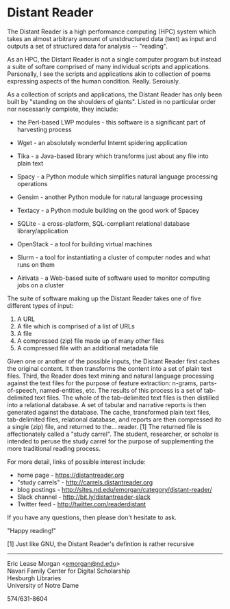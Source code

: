 # Distant Reader

The Distant Reader is a high performance computing (HPC) system which takes an almost arbitrary amount of unstdructured data (text) as input and outputs a set of structured data for analysis -- "reading".

As an HPC, the Distant Reader is not a single computer program but instead a suite of softare comprised of many individual scripts and applications. Personally, I see the scripts and applications akin to collection of poems expressing aspects of the human condition. Really. Seroiusly.

As a collection of scripts and applications, the Distant Reader has only been built by "standing on the shoulders of giants". Listed in no particular order nor necessarily complete, they include:

   * the Perl-based LWP modules - this software is a significant part of harvesting process
   
   * Wget - an absolutely wonderful Internt spidering application
   
   * Tika - a Java-based library which transforms just about any file into plain text
   
   * Spacy - a Python module which simplifies natural language processing operations
   
   * Gensim - another Python module for natural language processing
   
   * Textacy - a Python module building on the good work of Spacey

   * SQLite - a cross-platform, SQL-compliant relational database library/application
   
   * OpenStack - a tool for building virtual machines
   
   * Slurm - a tool for instantiating a cluster of computer nodes and what runs on them
   
   * Airivata - a Web-based suite of software used to monitor computing jobs on a cluster

The suite of software making up the Distant Reader takes one of five different types of input:

   1. A URL
   2. A file which is comprised of a list of URLs
   3. A file
   4. A compressed (zip) file made up of many other files
   5. A compressed file with an additional metadata file
   
Given one or another of the possible inputs, the Distant Reader first caches the original content. It then transforms the content into a set of plain text files. Third, the Reader does text mining and natural language processing against the text files for the purpose of feature extraction: n-grams, parts-of-speech, named-entities, etc. The results of this process is a set of tab-delimited text files. The whole of the tab-delimited text files is then distilled into a relational database. A set of tabular and narrative reports is then generated against the database. The cache, transformed plain text files, tab-delimited files, relational database, and reports are then compressed ito a single (zip) file, and returned to the... reader. [1] The returned file is affectionately called a "study carrel".  The student, researcher, or scholar is intended to peruse the study carrel for the purpose of supplementing the more traditional reading process.

For more detail, links of possible interest include:

  * home page - https://distantreader.org
  * "study carrels" - http://carrels.distantreader.org
  * blog postings - http://sites.nd.edu/emorgan/category/distant-reader/
  * Slack channel - http://bit.ly/distantreader-slack
  * Twitter feed - http://twitter.com/readerdistant

If you have any questions, then please don't hesitate to ask.

"Happy reading!"

[1] Just like GNU, the Distant Reader's defintion is rather recursive

--- 
Eric Lease Morgan &lt;emorgan@nd.edu&gt;   
Navari Family Center for Digital Scholarship   
Hesburgh Libraries   
University of Notre Dame   

574/631-8604



